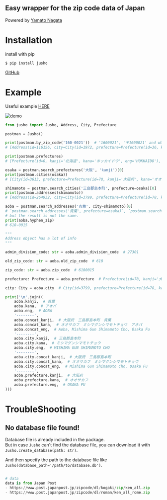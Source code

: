 Easy wrapper for the zip code data of Japan
-----------
Powered by [Yamato Nagata](https://twitter.com/514YJ)

# Installation
install with pip

```$ pip install jusho```

[GitHub](https://github.com/nagataaaas/Jusho)

# Example
Useful example [HERE](https://github.com/nagataaaas/Jusho/tree/main/example/example1)

![demo](https://github.com/nagataaaas/Jusho/blob/main/static/example1.gif?raw=true)

```python
from jusho import Jusho, Address, City, Prefecture

postman = Jusho()

print(postman.by_zip_code('160-0021'))  # '1600021', '〒1600021' and whatever is valid
# [Address(id=116156, city=City(id=1972, prefecture=Prefecture(id=36, kanji='東京都', kana='トウキョウト', eng='TOKYO T...

print(postman.prefectures)
# [Prefecture(id=0, kanji='北海道', kana='ホッカイドウ', eng='HOKKAIDO'), Prefecture(id=3, kanji='青森県', kana='アオモリケ...

osaka = postman.search_prefectures('大阪', 'kanji')[0]
print(postman.cities(osaka))
# [City(id=3613, prefecture=Prefecture(id=78, kanji='大阪府', kana='オオサカフ', eng='OSAKA FU'), kanji='大阪市都島区', ka...

shimamoto = postman.search_cities('三島郡島本町', prefecture=osaka)[0]
print(postman.addresses(shimamoto))
# [Address(id=264932, city=City(id=3799, prefecture=Prefecture(id=78, kanji='大阪府', kana='オオサカフ', eng='OSAKA FU'), kanji='三島郡島本町', kana='ミシマグンシマモトチョウ', eng='MISHIMA ...

aoba = postman.search_addresses('青葉', city=shimamoto)[0]
# `postman.search_addresses('青葉', prefecture=osaka)`, `postman.search_addresses('青葉')` are also valid
# but the result is not the same.
print(aoba.hyphen_zip)
# 618-0015

"""
Address object has a lot of info
"""

admin_division_code: str = aoba.admin_division_code  # 27301

old_zip_code: str = aoba.old_zip_code  # 618

zip_code: str = aoba.zip_code  # 6180015

prefecture: Prefecture = aoba.prefecture  # Prefecture(id=78, kanji='大阪府', kana='オオサカフ', eng='OSAKA FU')

city: City = aoba.city  # City(id=3799, prefecture=Prefecture(id=78, kanji='大阪府', kana='オオサカフ', eng='OSAKA FU'), kanji='三島郡島本町', kana='ミシマグンシマモトチョウ', eng='MISHIMA GUN SHIMAMOTO CHO')

print('\n'.join((
    aoba.kanji,  # 青葉
    aoba.kana,  # アオバ
    aoba.eng,  # AOBA
    '--------',
    aoba.concat_kanji,  # 大阪府　三島郡島本町　青葉
    aoba.concat_kana,  # オオサカフ　ミシマグンシマモトチョウ　アオバ
    aoba.concat_eng,  # Aoba, Mishima Gun Shimamoto Cho, Osaka Fu
    '--------',
    aoba.city.kanji,  # 三島郡島本町
    aoba.city.kana,  # ミシマグンシマモトチョウ
    aoba.city.eng,  # MISHIMA GUN SHIMAMOTO CHO
    '--------',
    aoba.city.concat_kanji,  # 大阪府　三島郡島本町
    aoba.city.concat_kana,  # オオサカフ　ミシマグンシマモトチョウ
    aoba.city.concat_eng,  # Mishima Gun Shimamoto Cho, Osaka Fu
    '--------',
    aoba.prefecture.kanji,  # 大阪府
    aoba.prefecture.kana,  # オオサカフ
    aoba.prefecture.eng,  # OSAKA FU
)))

```

# TroubleShooting

## No database file found!
Database file is already included in the package.\
But in case `Jusho` can't find the database file, you can download it with `Jusho.create_database(path: str)`.

And then specify the path to the database file like `Jusho(database_path='/path/to/database.db')`.

```python

# data
data is from Japan Post
- https://www.post.japanpost.jp/zipcode/dl/kogaki/zip/ken_all.zip
- https://www.post.japanpost.jp/zipcode/dl/roman/ken_all_rome.zip